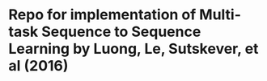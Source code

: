 # Repo for implementation of Multi-task Sequence to Sequence Learning by Luong, Le, Sutskever, et al (2016)
